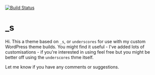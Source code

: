 [![Build Status](https://travis-ci.org/Automattic/_s.svg?branch=master)](https://travis-ci.org/Automattic/_s)

_s
===

Hi. This a theme based on `_s`, or `underscores` for use with my custom WordPress theme builds. You might find it useful - I've added lots of customisations - if you're interested in using feel free but you might be better off using the `underscores` thme itself.

Let me know if you have any comments or suggestions. 
